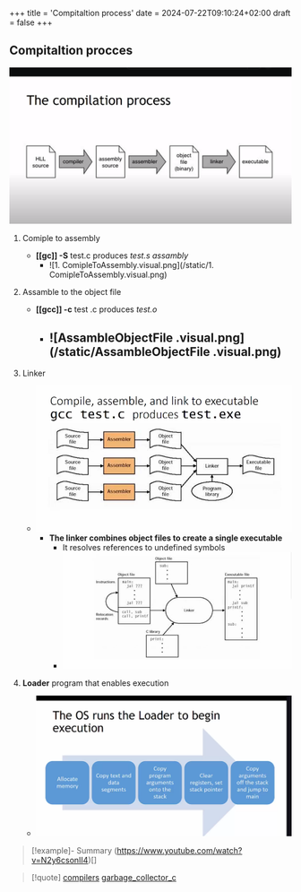 +++
title = 'Compitaltion process'
date = 2024-07-22T09:10:24+02:00
draft = false
+++

## Compitaltion procces

![CompliationProcess_visual.png](/static/CompliationProcess_visual.png)
1. Comiple  to assembly 
	- **[[gc]]  -S** test.c produces *test.s assambly* 
		- ![1. ComipleToAssembly.visual.png](/static/1. ComipleToAssembly.visual.png) 
2. Assamble to the object file 
	- **[[gcc]] -c**  test .c produces *test.o*
		- ![AssambleObjectFile .visual.png](/static/AssambleObjectFile .visual.png)
			- 

3. Linker 
	- ![Linker_visual.png](/static/Linker_visual.png)
	  - **The linker combines object files to create a single executable** 
		  - It resolves references to undefined symbols 
		  - ![HowLinkerWorks_visual.png](/static/HowLinkerWorks_visual.png)
4. **Loader** program that enables execution 
	- ![Loader_visual.png](/static/Loader_visual.png)

>[!example]- Summary
> (https://www.youtube.com/watch?v=N2y6csonII4)[]

>[!quote] [compilers](/obisdian_ntoes/compilers.md) [garbage_collector_c](/obisdian_ntoes/notes_obsidian/Linux/Kernel/garbage_collector_c.md)